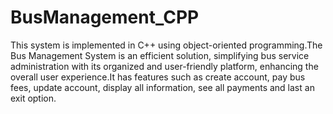 # BusManagement_CPP
This system is implemented in C++ using object-oriented programming.The Bus Management System is an efficient solution, simplifying bus service administration with its organized and user-friendly platform, enhancing the overall user experience.It has features such as create account, pay bus fees, update account, display all information, see all payments and last an exit option.
